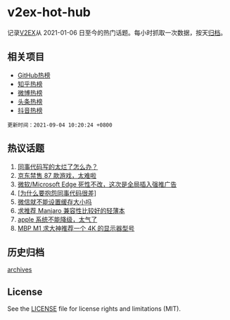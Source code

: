 # v2ex-hot-hub

 记录[V2EX](https://www.v2ex.com/)从 2021-01-06 日至今的热门话题。每小时抓取一次数据，按天[归档](archives)。
 
 ## 相关项目

- [GitHub热榜](https://github.com/lonnyzhang423/github-hot-hub)
- [知乎热榜](https://github.com/lonnyzhang423/zhihu-hot-hub)
- [微博热榜](https://github.com/lonnyzhang423/weibo-hot-hub)
- [头条热榜](https://github.com/lonnyzhang423/toutiao-hot-hub)
- [抖音热榜](https://github.com/lonnyzhang423/douyin-hot-hub)


 `更新时间：2021-09-04 10:20:24 +0800`

## 热议话题

1. [同事代码写的太烂了怎么办？](https://www.v2ex.com/t/799688)
1. [京东禁售 87 款游戏，太难啦](https://www.v2ex.com/t/799665)
1. [微软/Microsoft Edge 死性不改，这次是全局插入强推广告](https://www.v2ex.com/t/799634)
1. [[为什么要抱怨同事代码很差]](https://www.v2ex.com/t/799735)
1. [微信就不能设置缓存大小吗](https://www.v2ex.com/t/799645)
1. [求推荐 Manjaro 兼容性比较好的轻薄本](https://www.v2ex.com/t/799622)
1. [apple 系统不能降级，太气了](https://www.v2ex.com/t/799764)
1. [MBP M1 求大神推荐一个 4K 的显示器型号](https://www.v2ex.com/t/799674)

## 历史归档

[archives](archives)

## License

See the [LICENSE](LICENSE) file for license rights and limitations (MIT).
